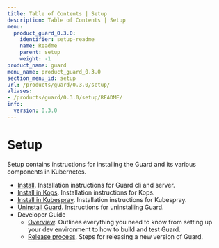 ```yaml
---
title: Table of Contents | Setup
description: Table of Contents | Setup
menu:
  product_guard_0.3.0:
    identifier: setup-readme
    name: Readme
    parent: setup
    weight: -1
product_name: guard
menu_name: product_guard_0.3.0
section_menu_id: setup
url: /products/guard/0.3.0/setup/
aliases:
- /products/guard/0.3.0/setup/README/
info:
  version: 0.3.0
---
```


# Setup

Setup contains instructions for installing the Guard and its various components in Kubernetes.

- [Install](/products/guard/0.3.0/setup/install). Installation instructions for Guard cli and server.
- [Install in Kops](/products/guard/0.3.0/setup/install-kops). Installation instructions for Kops.
- [Install in Kubespray](/products/guard/0.3.0/setup/install-kubespray). Installation instructions for Kubespray.
- [Uninstall Guard](/products/guard/0.3.0/setup/uninstall). Instructions for uninstalling Guard.
- Developer Guide
  - [Overview](/products/guard/0.3.0/setup/developer-guide/overview). Outlines everything you need to know from setting up your dev environment to how to build and test Guard.
  - [Release process](/products/guard/0.3.0/setup/developer-guide/release). Steps for releasing a new version of Guard.
